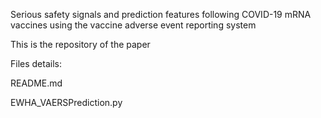 Serious safety signals and prediction features following COVID-19 mRNA vaccines using the vaccine adverse event reporting system

This is the repository of the paper


Files details:

README.md

EWHA_VAERSPrediction.py
